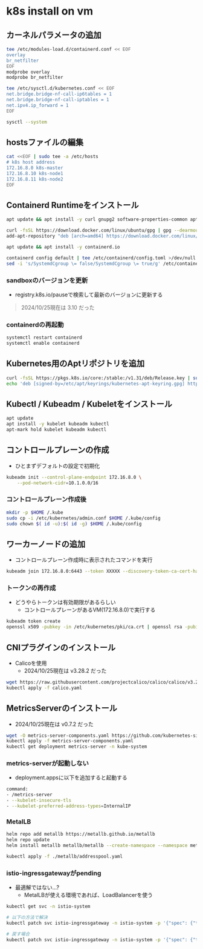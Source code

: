 # k8s install on vm
## カーネルパラメータの追加
```bash
tee /etc/modules-load.d/containerd.conf << EOF
overlay
br_netfilter
EOF
modprobe overlay
modprobe br_netfilter

tee /etc/sysctl.d/kubernetes.conf << EOF 
net.bridge.bridge-nf-call-ip6tables = 1 
net.bridge.bridge-nf-call-iptables = 1 
net.ipv4.ip_forward = 1 
EOF

sysctl --system
```

## hostsファイルの編集
```bash
cat <<EOF | sudo tee -a /etc/hosts
# k8s host address
172.16.8.0 k8s-master
172.16.8.10 k8s-node1
172.16.8.11 k8s-node2
EOF
```

## Containerd Runtimeをインストール
```bash
apt update && apt install -y curl gnupg2 software-properties-common apt-transport-https ca-certificates

curl -fsSL https://download.docker.com/linux/ubuntu/gpg | gpg --dearmour -o /etc/apt/trusted.gpg.d/docker.gpg 
add-apt-repository "deb [arch=amd64] https://download.docker.com/linux/ubuntu $(lsb_release -cs) stable"

apt update && apt install -y containerd.io

containerd config default | tee /etc/containerd/config.toml >/dev/null 2>&1 
sed -i 's/SystemdCgroup \= false/SystemdCgroup \= true/g' /etc/containerd/config.toml
```

### sandboxのバージョンを更新
- registry.k8s.io/pauseで検索して最新のバージョンに更新する
> 2024/10/25現在は 3.10 だった

### containerdの再起動
```bash
systemctl restart containerd
systemctl enable containerd
```

## Kubernetes用のAptリポジトリを追加
```bash
curl -fsSL https://pkgs.k8s.io/core:/stable:/v1.31/deb/Release.key | sudo gpg --dearmor -o /etc/apt/keyrings/kubernetes-apt-keyring.gpg
echo 'deb [signed-by=/etc/apt/keyrings/kubernetes-apt-keyring.gpg] https://pkgs.k8s.io/core:/stable:/v1.31/deb/ /' | sudo tee /etc/apt/sources.list.d/kubernetes.list
```

## Kubectl / Kubeadm / Kubeletをインストール
```bash
apt update 
apt install -y kubelet kubeadm kubectl 
apt-mark hold kubelet kubeadm kubectl
```

## コントロールプレーンの作成
- ひとまずデフォルトの設定で初期化
```bash
kubeadm init --control-plane-endpoint 172.16.8.0 \
    --pod-network-cidr=10.1.0.0/16
```

### コントロールプレーン作成後
```bash
mkdir -p $HOME /.kube
sudo cp -i /etc/kubernetes/admin.conf $HOME /.kube/config
sudo chown $( id -u):$( id -g) $HOME /.kube/config
```

## ワーカーノードの追加
- コントロールプレーン作成時に表示されたコマンドを実行
```bash
kubeadm join 172.16.8.0:6443 --token XXXXX --discovery-token-ca-cert-hash sha256:YYYY
```

### トークンの再作成
- どうやらトークンは有効期限があるらしい
    - コントロールプレーンがあるVM(172.16.8.0)で実行する
```bash
kubeadm token create
openssl x509 -pubkey -in /etc/kubernetes/pki/ca.crt | openssl rsa -pubin -outform der 2>/dev/null | openssl dgst -sha256 -hex | sed 's/^.* //'
```

## CNIプラグインのインストール
- Calicoを使用
    - 2024/10/25現在は v3.28.2 だった
```bash
wget https://raw.githubusercontent.com/projectcalico/calico/calico/v3.28.2/manifests/calico.yaml
kubectl apply -f calico.yaml
```

## MetricsServerのインストール
- 2024/10/25現在は v0.7.2 だった
```bash
wget -O metrics-server-components.yaml https://github.com/kubernetes-sigs/metrics-server/releases/download/v0.7.2/components.yaml
kubectl apply -f metrics-server-components.yaml
kubectl get deployment metrics-server -n kube-system
```

### metrics-serverが起動しない
- deployment.appsに以下を追加すると起動する
```bash
command:
- /metrics-server
- --kubelet-insecure-tls
- --kubelet-preferred-address-types=InternalIP
```

### MetalLB
```bash
helm repo add metallb https://metallb.github.io/metallb
helm repo update
helm install metallb metallb/metallb --create-namespace --namespace metallb-system --set crds.create=true

kubectl apply -f ./metallb/addresspool.yaml
```

### istio-ingressgatewayがpending
- 最適解ではない...?
    - MetalLBが使える環境であれば、LoadBalancerを使う
```bash
kubectl get svc -n istio-system

# 以下の方法で解決
kubectl patch svc istio-ingressgateway -n istio-system -p '{"spec": {"type": "NodePort"}}'

# 戻す場合
kubectl patch svc istio-ingressgateway -n istio-system -p '{"spec": {"type": "LoadBalancer"}}'
```
